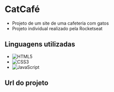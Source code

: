# CatCafé

- Projeto de um site de uma cafeteria com gatos
- Projeto individual realizado pela Rocketseat

## Linguagens utilizadas
- ![HTML5](https://img.shields.io/badge/HTML5-E34F26?style=for-the-badge&logo=html5&logoColor=white)
- ![CSS3](https://img.shields.io/badge/CSS3-1572B6?style=for-the-badge&logo=css3&logoColor=white)
- ![JavaScript](https://img.shields.io/badge/JavaScript-323330?style=for-the-badge&logo=javascript&logoColor=F7DF1E)

## Url do projeto 

<a link="https://aninhabort.github.io/catcafe/">
